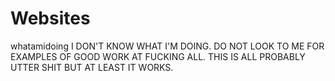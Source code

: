# Websites
 whatamidoing
I DON'T KNOW WHAT I'M DOING.
DO NOT LOOK TO ME FOR EXAMPLES OF GOOD WORK AT FUCKING ALL.
THIS IS ALL PROBABLY UTTER SHIT BUT AT LEAST IT WORKS.
